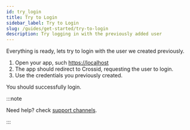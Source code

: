 ```yaml
---
id: try_login
title: Try to Login
sidebar_label: Try to Login
slug: /guides/get-started/try-to-login
description: Try logging in with the previously added user
---
```


Everything is ready, lets try to login with the user we created previously.

1. Open your app, such [https://localhost](https://localhost)
1. The app should redirect to Crossid, requesting the user to login.
1. Use the credentials you previously created.

You should successfully login.

:::note

Need help? check [support channels](/support).

:::
